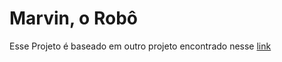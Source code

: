 # Marvin, o Robô

Esse Projeto é baseado em outro projeto encontrado nesse
[link](https://www.youtube.com/watch?v=ShZsyHIK6DI)
